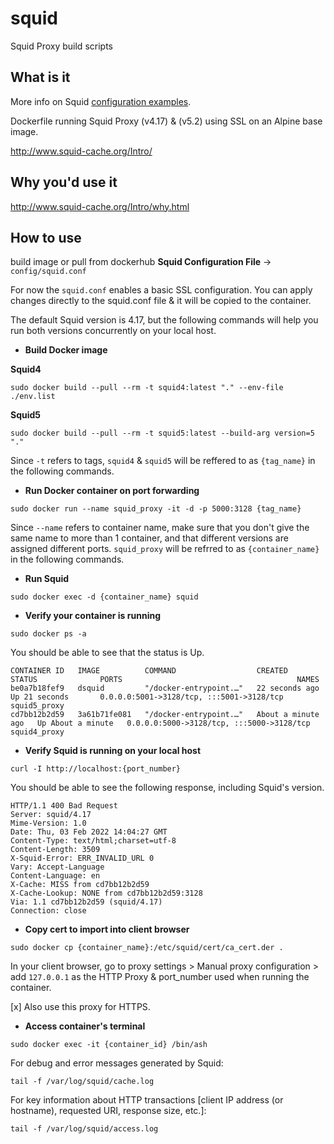 # squid
Squid Proxy build scripts

## What is it



More info on Squid [configuration examples](https://wiki.squid-cache.org/ConfigExamples).

Dockerfile running Squid Proxy (v4.17) & (v5.2) using SSL on an Alpine base image.

http://www.squid-cache.org/Intro/

## Why you'd use it

http://www.squid-cache.org/Intro/why.html

## How to use 
build image or pull from dockerhub
**Squid Configuration File** -> `config/squid.conf`

For now the `squid.conf` enables a basic SSL configuration. You can apply changes directly to the squid.conf file & it will be copied to the container.



The default Squid version is 4.17, but the following commands will help you run both versions concurrently on your local host.

- **Build Docker image**

**Squid4**

`sudo docker build --pull --rm -t squid4:latest "." --env-file ./env.list`

**Squid5**

`sudo docker build --pull --rm -t squid5:latest --build-arg version=5 "."`

Since `-t` refers to tags, `squid4` & `squid5` will be reffered to as `{tag_name}` in the following commands.

- **Run Docker container on port forwarding**


`sudo docker run --name squid_proxy -it -d -p 5000:3128 {tag_name}`

Since `--name` refers to container name, make sure that you don't give the same name to more than 1 container, and that different versions are assigned different ports.
`squid_proxy` will be refrred to as `{container_name}` in the following commands.

- **Run Squid**

`sudo docker exec -d {container_name} squid`

- **Verify your container is running**

`sudo docker ps -a`

You should be able to see that the status is Up.

```
CONTAINER ID   IMAGE          COMMAND                  CREATED              STATUS              PORTS                                       NAMES
be0a7b18fef9   dsquid         "/docker-entrypoint.…"   22 seconds ago       Up 21 seconds       0.0.0.0:5001->3128/tcp, :::5001->3128/tcp   squid5_proxy
cd7bb12b2d59   3a61b71fe081   "/docker-entrypoint.…"   About a minute ago   Up About a minute   0.0.0.0:5000->3128/tcp, :::5000->3128/tcp   squid4_proxy
```

- **Verify Squid is running on your local host**

`curl -I http://localhost:{port_number}`

You should be able to see the following response, including Squid's version.


```
HTTP/1.1 400 Bad Request
Server: squid/4.17
Mime-Version: 1.0
Date: Thu, 03 Feb 2022 14:04:27 GMT
Content-Type: text/html;charset=utf-8
Content-Length: 3509
X-Squid-Error: ERR_INVALID_URL 0
Vary: Accept-Language
Content-Language: en
X-Cache: MISS from cd7bb12b2d59
X-Cache-Lookup: NONE from cd7bb12b2d59:3128
Via: 1.1 cd7bb12b2d59 (squid/4.17)
Connection: close
```

- **Copy cert to import into client browser**

`sudo docker cp {container_name}:/etc/squid/cert/ca_cert.der .`

In your client browser, go to proxy settings > Manual proxy configuration > add `127.0.0.1` as the HTTP Proxy & port_number used when running the container.

[x] Also use this proxy for HTTPS.

- **Access container's terminal**

`sudo docker exec -it {container_id} /bin/ash`

For debug and error messages generated by Squid: 

`tail -f /var/log/squid/cache.log`

For key information about HTTP transactions [client IP address (or hostname), requested URI, response size, etc.]:

`tail -f /var/log/squid/access.log`
